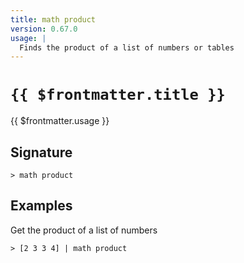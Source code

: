 ```yaml
---
title: math product
version: 0.67.0
usage: |
  Finds the product of a list of numbers or tables
---
```


# <code>{{ $frontmatter.title }}</code>

<div style='white-space: pre-wrap;'>{{ $frontmatter.usage }}</div>

## Signature

```> math product ```

## Examples

Get the product of a list of numbers
```shell
> [2 3 3 4] | math product
```
